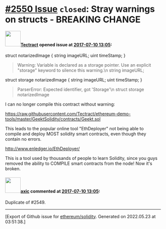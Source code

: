 # [\#2550 Issue](https://github.com/ethereum/solidity/issues/2550) `closed`: Stray warnings on structs - BREAKING CHANGE

#### <img src="https://avatars.githubusercontent.com/u/3859005?u=f4863d518451ebe42c16c776930e913335eb837b&v=4" width="50">[Tectract](https://github.com/Tectract) opened issue at [2017-07-10 13:05](https://github.com/ethereum/solidity/issues/2550):

  struct notarizedImage {
    string imageURL;
    uint timeStamp;
  }

> Warning: Variable is declared as a storage pointer. Use an explicit \"storage\" keyword to silence this warning.\n string imageURL;

  struct storage notarizedImage {
    string imageURL;
    uint timeStamp;
  }

> ParserError: Expected identifier, got 'Storage'\n struct storage notarizedImage


I can no longer compile this contract without warning:

https://raw.githubusercontent.com/Tectract/ethereum-demo-tools/master/GeektSolidity/contracts/Geekt.sol

This leads to the popular online tool "EthDeployer" not being able to compile and deploy MOST solidity smart contracts, even though they contain no errors.

http://www.enledger.io/EthDeployer/

This is a tool used by thousands of people to learn Solidity, since you guys removed the ability to COMPILE smart contracts from the node! Now it's broken.

#### <img src="https://avatars.githubusercontent.com/u/20340?v=4" width="50">[axic](https://github.com/axic) commented at [2017-07-10 13:05](https://github.com/ethereum/solidity/issues/2550#issuecomment-314105096):

Duplicate of #2549.


-------------------------------------------------------------------------------



[Export of Github issue for [ethereum/solidity](https://github.com/ethereum/solidity). Generated on 2022.05.23 at 03:51:38.]
